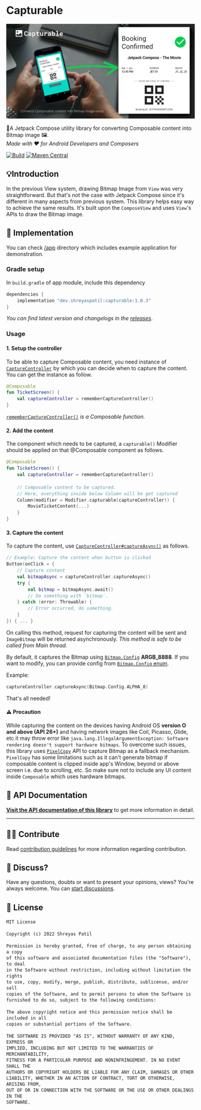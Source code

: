 # Capturable

![Capturable](art/header.png)

🚀A Jetpack Compose utility library for converting Composable content into Bitmap image 🖼️.  
_Made with ❤️ for Android Developers and Composers_ 

[![Build](https://github.com/PatilShreyas/Capturable/actions/workflows/build.yml/badge.svg)](https://github.com/PatilShreyas/Capturable/actions/workflows/build.yml)
[![Maven Central](https://img.shields.io/maven-central/v/dev.shreyaspatil/capturable)](https://search.maven.org/artifact/dev.shreyaspatil/capturable)

## 💡Introduction 

In the previous View system, drawing Bitmap Image from `View` was very straightforward. But that's not the case with Jetpack Compose since it's different in many aspects from previous system. This library helps easy way to achieve the same results. 
It's built upon the `ComposeView` and uses `View`'s APIs to draw the Bitmap image.

## 🚀 Implementation

You can check [/app](/app) directory which includes example application for demonstration. 

### Gradle setup

In `build.gradle` of app module, include this dependency

```gradle
dependencies {
    implementation "dev.shreyaspatil:capturable:1.0.3"
}
```

_You can find latest version and changelogs in the [releases](https://github.com/PatilShreyas/Capturable/releases)_.

### Usage

#### 1. Setup the controller

To be able to capture Composable content, you need instance of [`CaptureController`](https://patilshreyas.github.io/Capturable/capturable/dev.shreyaspatil.capturable.controller/-capture-controller/index.html) by which you can decide when to capture the content. You can get the instance as follow.

```kotlin
@Composable
fun TicketScreen() {
    val captureController = rememberCaptureController()
}
```

_[`rememberCaptureController()`](https://patilshreyas.github.io/Capturable/capturable/dev.shreyaspatil.capturable.controller/remember-capture-controller.html) is a Composable function._

#### 2. Add the content

The component which needs to be captured, a `capturable()` Modifier should be applied on that @Composable component as follows.

```kotlin
@Composable
fun TicketScreen() {
    val captureController = rememberCaptureController()

    // Composable content to be captured.
    // Here, everything inside below Column will be get captured
    Column(modifier = Modifier.capturable(captureController)) {
        MovieTicketContent(...)
    }
}
```

#### 3. Capture the content

To capture the content, use [`CaptureController#captureAsync()`](https://patilshreyas.github.io/Capturable/capturable/dev.shreyaspatil.capturable.controller/-capture-controller/captureAsync.html) as follows. 

```kotlin
// Example: Capture the content when button is clicked
Button(onClick = {
    // Capture content
    val bitmapAsync = captureController.captureAsync()
    try {
        val bitmap = bitmapAsync.await()
        // Do something with `bitmap`.
    } catch (error: Throwable) {
        // Error occurred, do something.
    }
}) { ... }
```

On calling this method, request for capturing the content will be sent and `ImageBitmap` will be 
returned asynchronously. _This method is safe to be called from Main thread._

By default, it captures the Bitmap using [`Bitmap.Config`](https://developer.android.com/reference/android/graphics/Bitmap.Config) **ARGB_8888**. If you want to modify, you can provide config from [`Bitmap.Config` enum](https://developer.android.com/reference/android/graphics/Bitmap.Config).

Example:

```kotlin
captureController.captureAsync(Bitmap.Config.ALPHA_8)
```

That's all needed!

#### ⚠️ Precaution

While capturing the content on the devices having Android OS **version O and above (API 26+)** and 
having network images like Coil, Picasso, Glide, etc it may throw error like 
`java.lang.IllegalArgumentException: Software rendering doesn't support hardware bitmaps`. 
To overcome such issues, this library uses [`PixelCopy`](https://developer.android.com/reference/android/view/PixelCopy) 
API to capture Bitmap as a fallback mechanism. 
`PixelCopy` has some limitations such as it can't generate bitmap if composable content is clipped 
inside app's Window, beyond or above screen i.e. due to scrolling, etc. So make sure not to include 
any UI content inside `Composable` which uses hardware bitmaps.

## 📄 API Documentation

[**Visit the API documentation of this library**](https://patilshreyas.github.io/Capturable) to get more information in detail.

---

## 🙋‍♂️ Contribute 

Read [contribution guidelines](CONTRIBUTING.md) for more information regarding contribution.

## 💬 Discuss? 

Have any questions, doubts or want to present your opinions, views? You're always welcome. You can [start discussions](https://github.com/PatilShreyas/Capturable/discussions).

## 📝 License

```
MIT License

Copyright (c) 2022 Shreyas Patil

Permission is hereby granted, free of charge, to any person obtaining a copy
of this software and associated documentation files (the "Software"), to deal
in the Software without restriction, including without limitation the rights
to use, copy, modify, merge, publish, distribute, sublicense, and/or sell
copies of the Software, and to permit persons to whom the Software is
furnished to do so, subject to the following conditions:

The above copyright notice and this permission notice shall be included in all
copies or substantial portions of the Software.

THE SOFTWARE IS PROVIDED "AS IS", WITHOUT WARRANTY OF ANY KIND, EXPRESS OR
IMPLIED, INCLUDING BUT NOT LIMITED TO THE WARRANTIES OF MERCHANTABILITY,
FITNESS FOR A PARTICULAR PURPOSE AND NONINFRINGEMENT. IN NO EVENT SHALL THE
AUTHORS OR COPYRIGHT HOLDERS BE LIABLE FOR ANY CLAIM, DAMAGES OR OTHER
LIABILITY, WHETHER IN AN ACTION OF CONTRACT, TORT OR OTHERWISE, ARISING FROM,
OUT OF OR IN CONNECTION WITH THE SOFTWARE OR THE USE OR OTHER DEALINGS IN THE
SOFTWARE.
```
